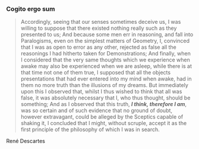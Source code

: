 ### Cogito ergo sum

> Accordingly, seeing that our senses sometimes deceive us, I was willing to suppose that there existed nothing really such as they presented to us; And because some men err in reasoning, and fall into Paralogisms, even on the simplest matters of Geometry, I, convinced that I was as open to error as any other, rejected as false all the reasonings I had hitherto taken for Demonstrations; And finally, when I considered that the very same thoughts which we experience when awake may also be experienced when we are asleep, while there is at that time not one of them true, I supposed that all the objects presentations that had ever entered into my mind when awake, had in them no more truth than the illusions of my dreams. But immediately upon this I observed that, whilst I thus wished to think that all was false, it was absolutely necessary that I, who thus thought, should be something; And as I observed that this truth, **_I think, therefore I am_**, was so certain and of such evidence that no ground of doubt, however extravagant, could be alleged by the Sceptics capable of shaking it, I concluded that I might, without scruple, accept it as the first principle of the philosophy of which I was in search.

René Descartes

<!--
**jjmarzia/jjmarzia** is a ✨ _special_ ✨ repository because its `README.md` (this file) appears on your GitHub profile.

